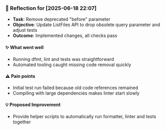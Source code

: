 ### :book: Reflection for [2025-06-18 22:07]
  - **Task**: Remove deprecated "before" parameter
  - **Objective**: Update ListFiles API to drop obsolete query parameter and adjust tests
  - **Outcome**: Implemented changes, all checks pass

#### :sparkles: What went well
  - Running dfmt, lint and tests was straightforward
  - Automated tooling caught missing code removal quickly

#### :warning: Pain points
  - Initial test run failed because old code references remained
  - Compiling with large dependencies makes linter start slowly

#### :bulb: Proposed Improvement
  - Provide helper scripts to automatically run formatter, linter and tests together
